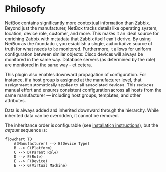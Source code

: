 # Philosofy

NetBox contains significantly more contextual information than Zabbix. Beyond just the manufacturer, NetBox tracks details like operating system, location, device role, customer, and more. This makes it an ideal source for enriching Zabbix with metadata that Zabbix itself can't derive. By using NetBox as the foundation, you establish a single, authoritative source of truth for what needs to be monitored. Furthermore, it allows for uniform configuration between similar objects: Cisco devices will always be monitored in the same way. Database servers (as determined by the role) are monitored in the same way - et cetera.

This plugin also enables downward propagation of configuration. For instance, if a host group is assigned at the manufacturer level, that assignment automatically applies to all associated devices. This reduces manual effort and ensures consistent configuration across all hosts from the same manufacturer — including host groups, templates, and other attributes.

Data is always added and inherited downward through the hierarchy. While inherited data can be overridden, it cannot be removed.

The inheritance order is configurable (see [installation instructions](installation.md)), but the *default* sequence is:

```mermaid
flowchart TD
    A(Manufacturer) --> B(Device Type)
    B --> C(Platform)
    C --> D(Parent Role)
    D --> E(Role)
    E --> F(Device)
    E --> G(Virtual Machine)
```
